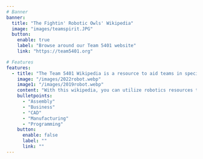 ```yaml
---
# Banner
banner:
  title: "The Fightin' Robotic Owls' Wikipedia"
  image: "images/teamspirit.JPG"
  button:
    enable: true
    label: "Browse around our Team 5401 website"
    link: "https://team5401.org"

# Features
features:
  - title: "The Team 5401 Wikipedia is a resource to aid teams in specialized tasks."
    image: "/images/2022robot.webp"
    image1: "/images/2019robot.webp"
    content: "With this wikipedia, you can utilize robotics resources to aid in robot construction and function. Use our search features to find detailed documentation, or scroll through each sub-teams' resources."
    bulletpoints:
      - "Assembly"
      - "Business"
      - "CAD"
      - "Manufacturing"
      - "Programming"
    button:
      enable: false
      label: ""
      link: ""
---
```

